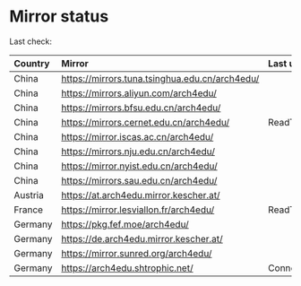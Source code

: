 <script src="./time.js"></script>
# Mirror status
Last check: <script type="text/javascript">localize(1759473271.4518335);</script>

|Country|Mirror|Last update|
|:------|:-----|:----------|
|China|https://mirrors.tuna.tsinghua.edu.cn/arch4edu/|<script type="text/javascript">localize(1759430642);</script>|
|China|https://mirrors.aliyun.com/arch4edu/|<script type="text/javascript">localize(1759430642);</script>|
|China|https://mirrors.bfsu.edu.cn/arch4edu/|<script type="text/javascript">localize(1759430642);</script>|
|China|https://mirrors.cernet.edu.cn/arch4edu/|ReadTimeout|
|China|https://mirror.iscas.ac.cn/arch4edu/|<script type="text/javascript">localize(1759430642);</script>|
|China|https://mirrors.nju.edu.cn/arch4edu/|<script type="text/javascript">localize(1759430642);</script>|
|China|https://mirror.nyist.edu.cn/arch4edu/|<script type="text/javascript">localize(1759430642);</script>|
|China|https://mirrors.sau.edu.cn/arch4edu/|<script type="text/javascript">localize(1756795646);</script>|
|Austria|https://at.arch4edu.mirror.kescher.at/|<script type="text/javascript">localize(1759430642);</script>|
|France|https://mirror.lesviallon.fr/arch4edu/|ReadTimeout|
|Germany|https://pkg.fef.moe/arch4edu/|<script type="text/javascript">localize(1759430642);</script>|
|Germany|https://de.arch4edu.mirror.kescher.at/|<script type="text/javascript">localize(1759430642);</script>|
|Germany|https://mirror.sunred.org/arch4edu/|<script type="text/javascript">localize(1759430642);</script>|
|Germany|https://arch4edu.shtrophic.net/|ConnectionError|

<script src="./tablefilter/tablefilter.js"></script>
<script src="./table.js"></script>